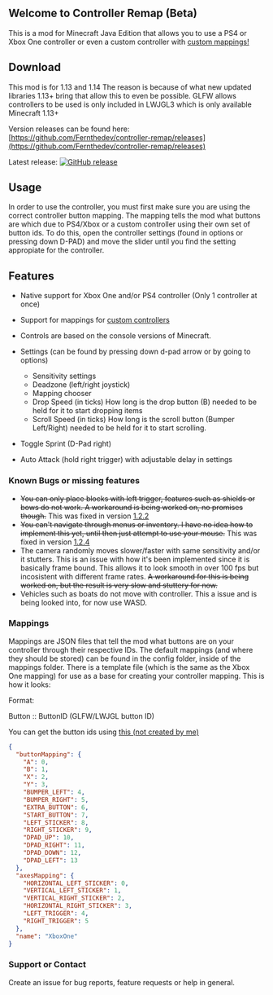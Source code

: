 ## Welcome to Controller Remap (Beta)

This is a mod for Minecraft Java Edition that allows you to use a PS4 or Xbox One controller or even a custom controller with [custom mappings!](#mappings)

## Download


This mod is for 1.13 and 1.14
The reason is because of what new updated libraries 1.13+ bring that allow this to even be possible. GLFW allows controllers to be used is only included in LWJGL3 which is only available Minecraft 1.13+

Version releases can be found here: [https://github.com/Fernthedev/controller-remap/releases](https://github.com/Fernthedev/controller-remap/releases)

Latest release: [![GitHub release](https://img.shields.io/github/release/Fernthedev/controller-remap.svg)](https://GitHub.com/Fernthedev/controller-remap/releases/)

## Usage
In order to use the controller, you must first make sure you are using the correct controller button mapping. The mapping tells the mod what buttons are which due to PS4/Xbox or a custom controller using their own set of button ids.
To do this, open the controller settings (found in options or pressing down D-PAD) and move the slider until you find the setting appropiate for the controller.

## Features

- Native support for Xbox One and/or PS4 controller (Only 1 controller at once)
- Support for mappings for [custom controllers](#mappings)
- Controls are based on the console versions of Minecraft.
- Settings (can be found by pressing down d-pad arrow or by going to options) 

  - Sensitivity settings
  - Deadzone (left/right joystick)
  - Mapping chooser
  - Drop Speed (in ticks) How long is the drop button (B) needed to be held for it to start dropping items
  - Scroll Speed (in ticks) How long is the scroll button (Bumper Left/Right) needed to be held for it to start scrolling.
  
- Toggle Sprint (D-Pad right)
- Auto Attack (hold right trigger) with adjustable delay in settings


### Known Bugs or missing features 

- ~~You can only place blocks with left trigger, features such as shields or bows do not work. A workaround is being worked on, no promises though.~~ This was fixed in version [1.2.2](https://github.com/Fernthedev/controller-remap/releases/tag/1.2.2)
- ~~You can't navigate through menus or inventory. I have no idea how to implement this yet, until then just attempt to use your mouse.~~ This was fixed in version [1.2.4](https://github.com/Fernthedev/controller-remap/releases/tag/1.2.4)
- The camera randomly moves slower/faster with same sensitivity and/or it stutters. This is an issue with how it's been implemented since it is basically frame bound. This allows it to look smooth in over 100 fps but incosistent with different frame rates. ~~A workaround for this is being worked on, but the result is very slow and stuttery for now.~~
- Vehicles such as boats do not move with controller. This a issue and is being looked into, for now use WASD.

### Mappings

Mappings are JSON files that tell the mod what buttons are on your controller through their respective IDs. The default mappings (and where they should be stored) can be found in the config folder, inside of the mappings folder. There is a template file (which is the same as the Xbox One mapping) for use as a base for creating your controller mapping. This is how it looks:

Format:

Button :: ButtonID (GLFW/LWJGL button ID)

You can get the button ids using [this (not created by me)](https://github.com/Fernthedev/controller-remap/releases/download/1.2.2nonver/ControllerTest.jar)
```json
{
  "buttonMapping": {
    "A": 0,
    "B": 1,
    "X": 2,
    "Y": 3,
    "BUMPER_LEFT": 4,
    "BUMPER_RIGHT": 5,
    "EXTRA_BUTTON": 6,
    "START_BUTTON": 7,
    "LEFT_STICKER": 8,
    "RIGHT_STICKER": 9,
    "DPAD_UP": 10,
    "DPAD_RIGHT": 11,
    "DPAD_DOWN": 12,
    "DPAD_LEFT": 13
  },
  "axesMapping": {
    "HORIZONTAL_LEFT_STICKER": 0,
    "VERTICAL_LEFT_STICKER": 1,
    "VERTICAL_RIGHT_STICKER": 2,
    "HORIZONTAL_RIGHT_STICKER": 3,
    "LEFT_TRIGGER": 4,
    "RIGHT_TRIGGER": 5
  },
  "name": "XboxOne"
}
```

### Support or Contact
Create an issue for bug reports, feature requests or help in general.
